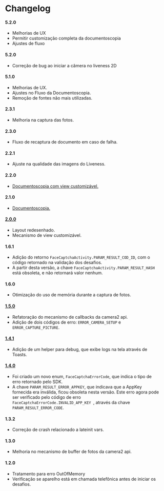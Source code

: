 # Changelog

#### 5.2.0
- Melhorias de UX
- Permitir customização completa da documentoscopia
- Ajustes de fluxo

#### 5.2.0
- Correção de bug ao iniciar a câmera no liveness 2D

#### 5.1.0
- Melhorias de UX.
- Ajustes no Fluxo da Documentoscopia.
- Remoção de fontes não mais utilizadas.

#### 2.3.1
- Melhoria na captura das fotos.

#### 2.3.0
- Fluxo de recaptura de documento em caso de falha.

#### 2.2.1
- Ajuste na qualidade das imagens do Liveness.

#### 2.2.0
- [Documentoscopia com view customizável.](Documentscopy-CustomView.md)

#### 2.1.0
- [Documentoscopia.](Documentscopy-Usage.md)

#### [2.0.0](Migration-Guide-2.0.0.md)
- Layout redesenhado.
- Mecanismo de view customizável.

#### 1.6.1
- Adição do retorno `FaceCaptchaActivity.PARAM_RESULT_COD_ID`, com o código retornado na validação dos desafios.
- A partir desta versão, a chave `FaceCaptchaActivity.PARAM_RESULT_HASH` está obsoleta, e não retornará valor nenhum.

#### 1.6.0
- Otimização do uso de memória durante a captura de fotos.

#### [1.5.0](Migration-Guide-1.5.0.md)
- Refatoração do mecanismo de callbacks da camera2 api.
- Adição de dois códigos de erro: `ERROR_CAMERA_SETUP` e `ERROR_CAPTURE_PICTURE`.

#### [1.4.1](Migration-Guide-1.4.1.md)
- Adição de um helper para debug, que exibe logs na tela através de Toasts.

#### [1.4.0](Migration-Guide-1.4.0.md)
- Foi criado um novo enum, `FaceCaptchaErrorCode`, que indica o tipo de erro retornado pelo SDK.
- A chave `PARAM_RESULT_ERROR_APPKEY`, que indicava que a AppKey fornecida era inválida, ficou obsoleta nesta versão. Este erro agora pode ser verificado pelo código de erro `FaceCaptchaErrorCode.INVALID_APP_KEY `, através da chave `PARAM_RESULT_ERROR_CODE`.

#### 1.3.2
- Correção de crash relacionado a lateinit vars.

#### 1.3.0
- Melhoria no mecanismo de buffer de fotos da camera2 api.

#### 1.2.0
- Tratamento para erro OutOfMemory
- Verificação se aparelho está em chamada telefônica antes de iniciar os desafios.

